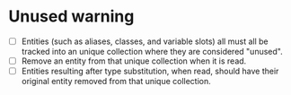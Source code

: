 # Unused warning

* [ ] Entities (such as aliases, classes, and variable slots) all must all be tracked into an unique collection where they are considered "unused".
* [ ] Remove an entity from that unique collection when it is read.
* [ ] Entities resulting after type substitution, when read, should have their original entity removed from that unique collection.